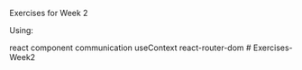 Exercises for Week 2

Using:

react component communication
useContext
react-router-dom
#   E x e r c i s e s - W e e k 2  
 